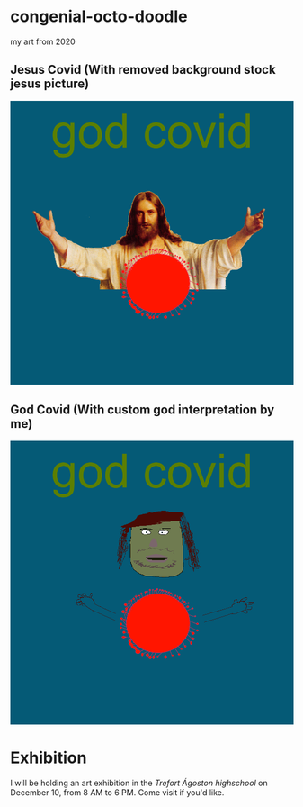 # congenial-octo-doodle
my art from 2020


## Jesus Covid (With removed background stock jesus picture)
![godvid](godvid_withjesus.png "Godvid 1")

## God Covid (With custom god interpretation by me)
![godvid](godvid_withcustom.png "Godvid 2")

# Exhibition

I will be holding an art exhibition in the *Trefort Ágoston highschool* on December 10, from 8 AM to 6 PM. Come visit if you'd like.
